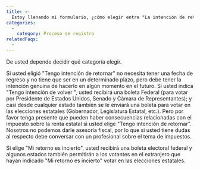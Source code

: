 ```yaml
---
title: >-
  Estoy llenando mi formulario, ¿cómo elegir entre "La intención de retornar?" o "mi retorno es incierto"?
categories:
  - 
    category: Proceso de registro
relatedFaqs:
  -
---
```

De usted depende decidir qué categoría elegir.

Si usted eligió "Tengo intención de retornar" no necesita tener una fecha de regreso y no tiene que ser en un determinado plazo, pero debe tener la intención genuina de hacerlo en algún momento en el futuro. Si usted indica "Tengo intención de volver ", usted recibirá una boleta Federal (para votar por Presidente de Estados Unidos, Senado y Cámara de Representantes); y casi desde cualquier estado también se le enviará una boleta para votar en las elecciones estatales (Gobernador, Legislatura Estatal, etc.). Pero por favor tenga presente que pueden haber consecuencias relacionadas con el impuesto sobre la renta estatal si usted elige "Tengo intención de retornar". Nosotros no podemos darle asesoría fiscal, por lo que si usted tiene dudas al respecto debe conversar con un profesional sobre el tema de impuestos.

Si elige "Mi retorno es incierto", usted recibirá una boleta electoral federal y algunos estados también permitirán a los votantes en el extranjero que hayan indicado "Mi retorno es incierto" votar en las elecciones estatales.